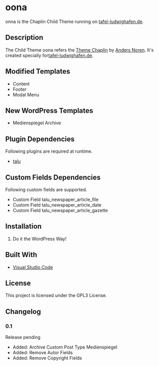 # oona

onna is the Chaplin Child Theme running on [tafel-ludwighafen.de](https://tafel-ludwighafen.de/).

## Description 

The Child Theme oona refers the [Theme Chaplin](https://andersnoren.se/themes/chaplin/) by [Anders Noren](https://www.andersnoren.se). It's created specially for[tafel-ludwighafen.de](https://tafel-ludwighafen.de/).

## Modified Templates

* Content
* Footer
* Modal Menu

## New WordPress Templates

* Medienspiegel Archive

## Plugin Dependencies

Following plugins are required at runtime.

* [talu](https://github.com/foerderung-des-ehrenamts/talu)

## Custom Fields Dependencies

Following custom fields are supported.

* Custom Field talu_newspaper_article_file
* Custom Field talu_newspaper_article_date
* Custom Field talu_newspaper_article_gazette

## Installation

1. Do it the WordPress Way! 

## Built With

* [Visual Studio Code](https://code.visualstudio.com)

## License

This project is licensed under the GPL3 License.

## Changelog

### 0.1

Release pending

* Added: Archive Custom Post Type Medienspiegel
* Added: Remove Autor Fields
* Added: Remove Copyright Fields